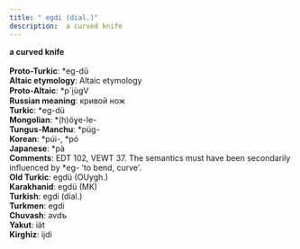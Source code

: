 ```yaml
---
title: " egdi (dial.)"
description:  a curved knife
---
```

<p data-pagefind-weight="0.5">
<strong> a curved knife</strong><br><br>
<strong>Proto-Turkic</strong>:  *eg-dü<br>
<strong>Altaic etymology</strong>:  Altaic etymology<br>
<strong> Proto-Altaic</strong>:  *p`i̯ùgV<br>
<strong>Russian meaning</strong>:  кривой нож<br>
<strong>Turkic</strong>:  *eg-dü<br>
<strong>Mongolian</strong>:  *(h)öɣe-le-<br>
<strong>Tungus-Manchu</strong>:  *püg-<br>
<strong>Korean</strong>:  *púi-, *pó<br>
<strong>Japanese</strong>:  *pà<br>
<strong>Comments</strong>:  EDT 102, VEWT 37. The semantics must have been secondarily influenced by *eg- 'to bend, curve'.<br>
<strong>Old Turkic</strong>:  egdü (OUygh.)<br>
<strong>Karakhanid</strong>:  egdü (MK)<br>
<strong>Turkish</strong>:  egdi (dial.)<br>
<strong>Turkmen</strong>:  egdi<br>
<strong>Chuvash</strong>:  avdъ<br>
<strong>Yakut</strong>:  iät<br>
<strong>Kirghiz</strong>:  ijdi<br>

</p>
